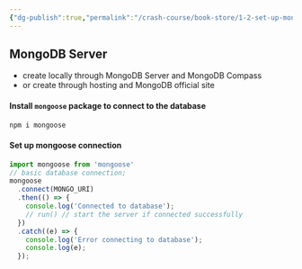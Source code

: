 ```yaml
---
{"dg-publish":true,"permalink":"/crash-course/book-store/1-2-set-up-mongo-db/","noteIcon":""}
---
```



## MongoDB Server
- create locally through MongoDB Server and MongoDB Compass
- or create through hosting and MongoDB official site

#### Install `mongoose` package to connect to the database
```sh
npm i mongoose
```
#### Set up mongoose connection
```js
import mongoose from 'mongoose'
// basic database connection;
mongoose
  .connect(MONGO_URI)
  .then(() => {
    console.log('Connected to database');
    // run() // start the server if connected successfully
  })
  .catch((e) => {
    console.log('Error connecting to database');
    console.log(e);
  });
```
